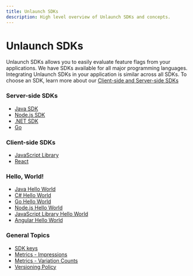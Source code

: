 ```yaml
---
title: Unlaunch SDKs
description: High level overview of Unlaunch SDKs and concepts.
---
```


# Unlaunch SDKs

Unlaunch SDKs allows you to easily evaluate feature flags from your applications. We have SDKs available for all major programming languages. Integrating Unlaunch SDKs in your application is similar across all SDKs. To choose an SDK, learn more about our [Client-side and Server-side SDKs](client-vs-server-side-sdks)


### Server-side SDKs 
- [Java SDK](java-sdk) <i class="devicon-java-plain colored icon-size"></i>
- [Node.js SDK](nodejs-sdk) <i class="devicon-nodejs-plain-wordmark colored icon-size"></i>
- [.NET SDK](dotnet-sdk) <i class="devicon-csharp-line colored icon-size"></i>
- [Go](go-sdk) <i class="devicon-go-line colored icon-size"></i>

### Client-side SDKs
- [JavaScript Library](javascript-library) <i class="devicon-javascript-plain colored icon-size"></i>
- [React](https://github.com/unlaunch/react-sdk) <i class="devicon-react-original colored icon-size"></i>

### Hello, World!
- [Java Hello World](https://github.com/unlaunch/hello-java)
- [C# Hello World](https://github.com/unlaunch/hello-csharp)
- [Go Hello World](https://github.com/unlaunch/hello-go)
- [Node.js Hello World](https://github.com/unlaunch/hello-node)
- [JavaScript Library Hello World](https://github.com/unlaunch/hello-javascript-browser-library)
- [Angular Hello World](https://github.com/unlaunch/hello-angular)

### General Topics
 - [SDK keys](../projects/sdk-keys)
 - [Metrics - Impressions](metrics-impressions)
 - [Metrics - Variation Counts](metrics-variationcounts)
 - [Versioning Policy](versioning-policy)
